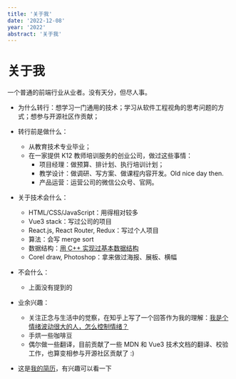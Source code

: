 ```yaml
---
title: '关于我'
date: '2022-12-08'
year: '2022'
abstract: '关于我'
---
```


# 关于我

一个普通的前端行业从业者。没有天分，但尽人事。

- 为什么转行：想学习一门通用的技术；学习从软件工程视角的思考问题的方式；想参与开源社区作贡献；

- 转行前是做什么：
  - 从教育技术专业毕业；
  - 在一家提供 K12 教师培训服务的创业公司，做过这些事情：
    - 项目经理：做预算、排计划、执行培训计划；
    - 教学设计：做调研、写方案、做课程内容开发。Old nice day then.
    - 产品运营：运营公司的微信公众号、官网。

- 关于技术会什么：
  - HTML/CSS/JavaScript：用得相对较多
  - Vue3 stack：写过公司的项目
  - React.js, React Router, Redux：写过个人项目
  - 算法：会写 merge sort
  - 数据结构：[用 C++ 实现过基本数据结构](https://github.com/went2/data-structure-and-algorithm)
  - Corel draw, Photoshop：拿来做过海报、展板、横幅
- 不会什么：
  - 上面没有提到的

- 业余兴趣：
  - 关注正念与生活中的觉察，在知乎上写了一个回答作为我的理解：[我是个情绪波动很大的人，怎么控制情绪？](https://www.zhihu.com/question/46161977/answer/149482458)
  - 手烘一些咖啡豆
  - 偶尔做一些翻译，目前贡献了一些 MDN 和 Vue3 技术文档的翻译、校验工作，也算变相参与开源社区贡献了 :) 

- 这是[我的简历](/cv)，有兴趣可以看一下

